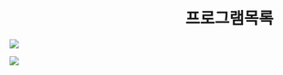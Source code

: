 
# 　　　　　　　　　　　프로그램목록


![](C:\github\document\document_images/프로그램목록image.PNG)


![](https://github.com/dlrltjq1004/resume/blob/master/document/document_images/프로그램목록image.PNG)

